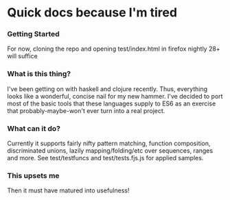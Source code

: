 Quick docs because I'm tired
====================================

### Getting Started ###

For now, cloning the repo and opening test/index.html in firefox nightly 28+ will suffice

### What is this thing? ###

I've been getting on with haskell and clojure recently. Thus, everything looks like a wonderful, concise nail for my new hammer. I've decided to port most of the basic tools that these languages supply to ES6 as an exercise that probably-maybe-won't ever turn into a real project.

### What can it do? ###

Currently it supports fairly nifty pattern matching, function composition, discriminated unions, lazily mapping/folding/etc over sequences, ranges and more. See test/testfuncs and test/tests.fjs.js for applied samples.

### This upsets me ###

Then it must have matured into usefulness!